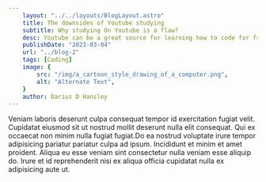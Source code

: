 ```yaml
---
    layout: "../../layouts/BlogLayout.astro"
    title: The downsides of Youtube studying
    subtitle: Why studying On Youtube is a flaw?
    desc: Youtube can be a great source for learning how to code for free,but what if it also the worst way to learn?
    publishDate: "2023-03-04"
    url: "../blog-2"
    tags: [Coding]
    image: {
        src: "/img/a_cartoon_style_drawing_of_a_computer.png",
        alt: "Alternate Text",
    } 
    author: Darius D Hansley
---
```


Veniam laboris deserunt culpa consequat tempor id exercitation fugiat velit. Cupidatat eiusmod sit ut nostrud mollit deserunt nulla elit consequat. Qui ex occaecat non minim nulla fugiat fugiat.Do ea nostrud voluptate irure tempor adipisicing pariatur pariatur culpa ad ipsum. Incididunt et minim et amet proident. Aliqua eu esse veniam sint consectetur nulla veniam esse aliquip do. Irure et id reprehenderit nisi ex aliqua officia cupidatat nulla ex adipisicing aute ut.